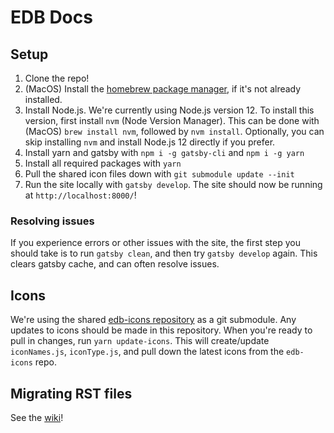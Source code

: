 # EDB Docs

## Setup

1. Clone the repo!
2. (MacOS) Install the [homebrew package manager](https://brew.sh/), if it's not already installed.
3. Install Node.js. We're currently using Node.js version 12. To install this version, first install `nvm` (Node Version Manager). This can be done with (MacOS) `brew install nvm`, followed by `nvm install`. Optionally, you can skip installing `nvm` and install Node.js 12 directly if you prefer.
4. Install yarn and gatsby with `npm i -g gatsby-cli` and `npm i -g yarn`
5. Install all required packages with `yarn`
6. Pull the shared icon files down with `git submodule update --init`
7. Run the site locally with `gatsby develop`. The site should now be running at `http://localhost:8000/`!

### Resolving issues

If you experience errors or other issues with the site, the first step you should take is to run `gatsby clean`, and then try `gatsby develop` again. This clears gatsby cache, and can often resolve issues.

## Icons

We're using the shared [edb-icons repository](https://github.com/rocketinsights/edb-icons) as a git submodule. Any updates to icons should be made in this repository. When you're ready to pull in changes, run `yarn update-icons`. This will create/update `iconNames.js`, `iconType.js`, and pull down the latest icons from the `edb-icons` repo.

## Migrating RST files

See the [wiki](https://github.com/rocketinsights/edb_docs/wiki/RST-Content-Conversion-Process)!
